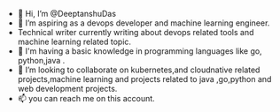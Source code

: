 - 👋 Hi, I’m @DeeptanshuDas
- 👀 I’m aspiring as a devops developer and machine learning engineer.
- Technical writer currently writing about devops  related tools and machine learning related topic.
- 🌱 I'm having a basic knowledge in programming languages like go, python,java .
- 💞️ I’m looking to collaborate on kubernetes,and cloudnative related projects,machine learning and projects related to java ,go,python and web development projects.
- 📫 you can reach me on this account.

<!---
DeeptanshuDas/DeeptanshuDas is a ✨ special ✨ repository because its `README.md` (this file) appears on your GitHub profile.
You can click the Preview link to take a look at your changes.
--->
